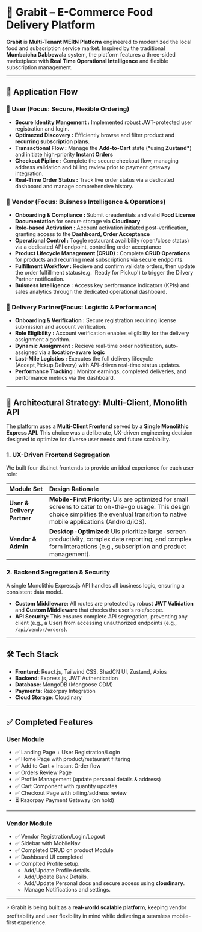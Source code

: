 # 🍴 Grabit – E-Commerce Food Delivery Platform

**Grabit** is **Multi-Tenant MERN Platform** engineered to modernized the local food and subscription service market.
Inspired by the traditional **Mumbaicha Dabbewala** system, the platform features a three-sided marketplace with **Real Time Operational Intelligence** and flexible subscription management.

---

## 🚀 Application Flow

### 👤 User (Focus: Secure, Flexible Ordering)

- **Secure Identity Mangement :** Implemented robust JWT-protected user registration and login.
- **Optimezed Discovery :** Efficiently browse and filter product and **recurring subscription plans**.
- **Transactional Flow :** Manage the **Add-to-Cart** state (\*using **Zustand\***) and initiate high-priority **Instant Orders**
- **Checkout Pipline :** Complete the secure checkout flow, managing address validation and billing review prior to payment gateway integration.
- **Real-Time Order Status :** Track live order status via a dedicated dashboard and manage comprehensive history.

### 🏪 Vendor (Focus: Buisness Intelligence & Operations)

- **Onboarding & Compliance :** Submit creadentials and valid **Food License Documentation** for secure storage via **Cloudinary**
- **Role-based Activation :** Account activation initiated post-verification, granting access to the **Dashboard, Order Acceptance**
- **Operational Control :** Toggle restaurant availibility (open/close status) via a dedicated API endpoint, controlling order acceptance
- **Product Lifecycle Management (CRUD) :** Complete **CRUD Operations** for products and recurring meal subscriptions via secure endpoints.
- **Fulfillment Workflow :** Recieve and confirm validate orders, then update the order fulfillment status(e.g. 'Ready for Pickup') to trigger the Dilvery Partner notification.
- **Buisness Intelligence :** Access key performance indicators (KPIs) and sales analytics through the dedicated operational dashboard.

### 🚴 Delivery Partner(Focus: Logistic & Performance)

- **Onboarding & Verification :** Secure registration requiring license submission and account verification.
- **Role Eligibility :** Account verification enables eligibility for the delivery assignment algorithm.
- **Dynamic Assignment :** Recieve real-time order notification, auto-assigned via a **location-aware logic**
- **Last-Mile Logistics :** Executes the full delivery lifecycle (Accept,Pickup,Delivery) with API-driven real-time status updates.
- **Performance Tracking :** Monitor earnings, completed deliveries, and performance metrics via the dashboard.

---

## 📐 Architectural Strategy: Multi-Client, Monolith API

The platform uses a **Multi-Client Frontend** served by a **Single Monolithic Express API**. This choice was a deliberate, UX-driven engineering decision designed to optimize for diverse user needs and future scalability.

### 1. UX-Driven Frontend Segregation

We built four distinct frontends to provide an ideal experience for each user role:

| Module Set                  | Design Rationale                                                                                                                                                                               |
| :-------------------------- | :--------------------------------------------------------------------------------------------------------------------------------------------------------------------------------------------- |
| **User & Delivery Partner** | **Mobile-First Priority:** UIs are optimized for small screens to cater to on-the-go usage. This design choice simplifies the eventual transition to native mobile applications (Android/iOS). |
| **Vendor & Admin**          | **Desktop-Optimized:** UIs prioritize large-screen productivity, complex data reporting, and complex form interactions (e.g., subscription and product management).                            |

### 2. Backend Segregation & Security

A single Monolithic Express.js API handles all business logic, ensuring a consistent data model.

- **Custom Middleware:** All routes are protected by robust **JWT Validation** and **Custom Middleware** that checks the user's role/scope.
- **API Security:** This ensures complete API segregation, preventing any client (e.g., a User) from accessing unauthorized endpoints (e.g., `/api/vendor/orders`).

---

## 🛠️ Tech Stack

- **Frontend**: React.js, Tailwind CSS, ShadCN UI, Zustand, Axios
- **Backend**: Express.js, JWT Authentication
- **Database**: MongoDB (Mongoose ODM)
- **Payments**: Razorpay Integration
- **Cloud Storage**: Cloudinary

---

## ✅ Completed Features

### **User Module**

- ✅ Landing Page + User Registration/Login
- ✅ Home Page with product/restaurant filtering
- ✅ Add to Cart + Instant Order flow
- ✅ Orders Review Page
- ✅ Profile Management (update personal details & address)
- ✅ Cart Component with quantity updates
- ✅ Checkout Page with billing/address review
- ⏳ Razorpay Payment Gateway (on hold)

---

### **Vendor Module**

- ✅ Vendor Registration/Login/Logout
- ✅ Sidebar with MobileNav
- ✅ Completed CRUD on product Module
- ✅ Dashboard UI completed
- ✅ Complted Profile setup.
  - Add/Update Profile details.
  - Add/Update Bank Details.
  - Add/Update Personal docs and secure access using **cloudinary**.
  - Manage Notifications and settings.

---

⚡ Grabit is being built as a **real-world scalable platform**, keeping vendor profitability and user flexibility in mind while delivering a seamless mobile-first experience.
